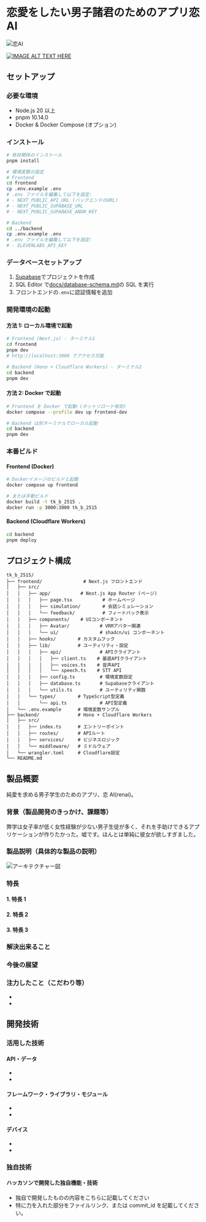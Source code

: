 # 恋愛をしたい男子諸君のためのアプリ恋 AI

![恋AI](./docs/renaipic_kari.png)

[![IMAGE ALT TEXT HERE](https://jphacks.com/wp-content/uploads/2025/05/JPHACKS2025_ogp.jpg)](https://www.youtube.com/watch?v=lA9EluZugD8)

## セットアップ

### 必要な環境

- Node.js 20 以上
- pnpm 10.14.0
- Docker & Docker Compose (オプション)

### インストール

```bash
# 依存関係のインストール
pnpm install

# 環境変数の設定
# Frontend
cd frontend
cp .env.example .env
# .env ファイルを編集して以下を設定:
# - NEXT_PUBLIC_API_URL (バックエンドのURL)
# - NEXT_PUBLIC_SUPABASE_URL
# - NEXT_PUBLIC_SUPABASE_ANON_KEY

# Backend
cd ../backend
cp .env.example .env
# .env ファイルを編集して以下を設定:
# - ELEVENLABS_API_KEY
```

### データベースセットアップ

1. [Supabase](https://supabase.com/)でプロジェクトを作成
2. SQL Editor で[docs/database-schema.md](docs/database-schema.md)の SQL を実行
3. フロントエンドの`.env`に認証情報を追加

### 開発環境の起動

#### 方法 1: ローカル環境で起動

```bash
# Frontend (Next.js) - ターミナル1
cd frontend
pnpm dev
# http://localhost:3000 でアクセス可能

# Backend (Hono + Cloudflare Workers) - ターミナル2
cd backend
pnpm dev
```

#### 方法 2: Docker で起動

```bash
# Frontend を Docker で起動 (ホットリロード有効)
docker compose --profile dev up frontend-dev

# Backend は別ターミナルでローカル起動
cd backend
pnpm dev
```

### 本番ビルド

#### Frontend (Docker)

```bash
# Dockerイメージのビルドと起動
docker compose up frontend

# または手動ビルド
docker build -t tk_b_2515 .
docker run -p 3000:3000 tk_b_2515
```

#### Backend (Cloudflare Workers)

```bash
cd backend
pnpm deploy
```

## プロジェクト構成

```
tk_b_2515/
├── frontend/               # Next.js フロントエンド
│   ├── src/
│   │   ├── app/           # Next.js App Router (ページ)
│   │   │   ├── page.tsx           # ホームページ
│   │   │   ├── simulation/        # 会話シミュレーション
│   │   │   └── feedback/          # フィードバック表示
│   │   ├── components/    # UIコンポーネント
│   │   │   ├── Avatar/           # VRMアバター関連
│   │   │   └── ui/               # shadcn/ui コンポーネント
│   │   ├── hooks/        # カスタムフック
│   │   ├── lib/          # ユーティリティ・設定
│   │   │   ├── api/              # APIクライアント
│   │   │   │   ├── client.ts    # 基底APIクライアント
│   │   │   │   ├── voices.ts    # 音声API
│   │   │   │   └── speech.ts    # STT API
│   │   │   ├── config.ts         # 環境変数設定
│   │   │   ├── database.ts       # Supabaseクライアント
│   │   │   └── utils.ts          # ユーティリティ関数
│   │   └── types/        # TypeScript型定義
│   │       └── api.ts            # API型定義
│   └── .env.example      # 環境変数サンプル
├── backend/              # Hono + Cloudflare Workers
│   ├── src/
│   │   ├── index.ts      # エントリーポイント
│   │   ├── routes/       # APIルート
│   │   ├── services/     # ビジネスロジック
│   │   └── middleware/   # ミドルウェア
│   └── wrangler.toml     # Cloudflare設定
└── README.md
```

## 製品概要

純愛を求める男子学生のためのアプリ、恋 AI(renai)。

### 背景（製品開発のきっかけ、課題等）

弊学は女子率が低く女性経験が少ない男子生徒が多く、それを手助けできるアプリケーションが作りたかった。嘘です。ほんとは単純に彼女が欲しすぎました。

### 製品説明（具体的な製品の説明）

![アーキテクチャー図](./docs/archtecture.png)

### 特長

#### 1. 特長 1

#### 2. 特長 2

#### 3. 特長 3

### 解決出来ること

### 今後の展望

### 注力したこと（こだわり等）

-
-

## 開発技術

### 活用した技術

#### API・データ

-
-

#### フレームワーク・ライブラリ・モジュール

-
-

#### デバイス

-
-

### 独自技術

#### ハッカソンで開発した独自機能・技術

- 独自で開発したものの内容をこちらに記載してください
- 特に力を入れた部分をファイルリンク、または commit_id を記載してください。

